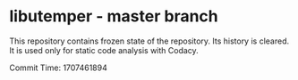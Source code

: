 # libutemper - master branch

This repository contains frozen state of the repository.
Its history is cleared. It is used only for static code
analysis with Codacy.

Commit Time: 1707461894